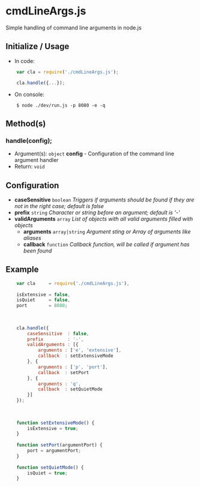 # cmdLineArgs.js

Simple handling of command line arguments in node.js


## Initialize / Usage

- In code:
```javascript
    var cla = require('./cmdLineArgs.js');

    cla.handle({...});
```

- On console:
```
    $ node ./dev/run.js -p 8080 -e -q
```

## Method(s)

### handle(config);

- Argument(s): `object` **config** - Configuration of the command line argument handler
- Return: `void`


## Configuration

- **caseSensitive** `boolean` _Triggers if arguments should be found if they are not in the right case; default is false_
- **prefix** `string` _Character or string before an argument; default is '-'_
- **validArguments** `array` _List of objects with all valid arguments filled with objects_
  - **arguments** `array|string` _Argument sting or Array of arguments like aliases_
  - **callback** `function` _Callback function, will be called if argument has been found_


## Example

```javascript
    var cla     = require('./cmdLineArgs.js'),
    
    isExtensive = false,
    isQuiet     = false,
    port        = 8080;
    
    
    
    cla.handle({
        caseSensitive  : false,
        prefix         : '-',
        validArguments : [{
            arguments : ['e', 'extensive'],
            callback  : setExtensiveMode
        }, {
            arguments : ['p', 'port'],
            callback  : setPort
        }, {
            arguments : 'q',
            callback  : setQuietMode
        }]
    });
    
    
    
    function setExtensiveMode() {
        isExtensive = true;
    }
    
    function setPort(argumentPort) {
        port = argumentPort;
    }
    
    function setQuietMode() {
        isQuiet = true;
    }
```
